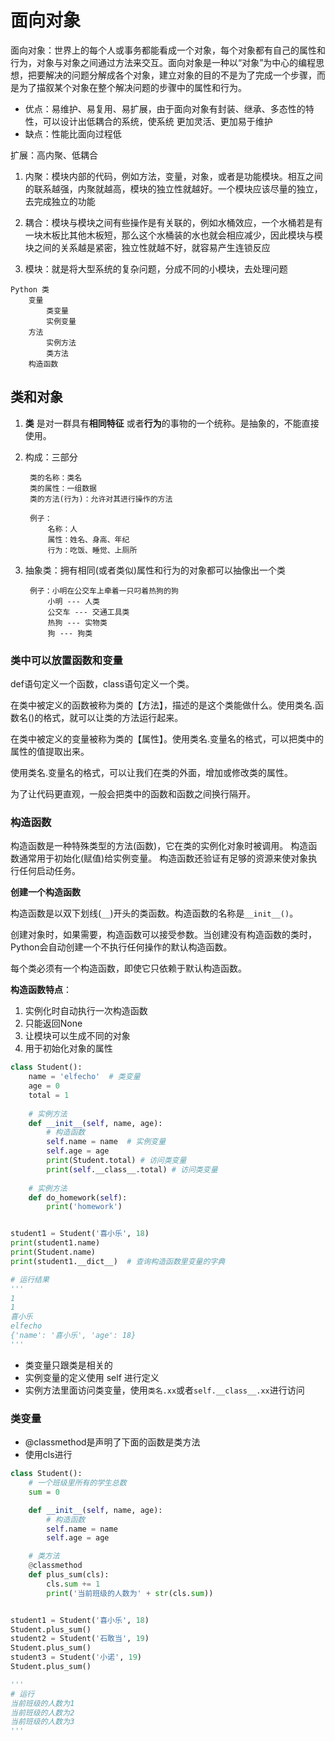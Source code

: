 # 面向对象

面向对象：世界上的每个人或事务都能看成一个对象，每个对象都有自己的属性和行为，对象与对象之间通过方法来交互。面向对象是一种以“对象”为中心的编程思想，把要解决的问题分解成各个对象，建立对象的目的不是为了完成一个步骤，而是为了描叙某个对象在整个解决问题的步骤中的属性和行为。

- 优点：易维护、易复用、易扩展，由于面向对象有封装、继承、多态性的特性，可以设计出低耦合的系统，使系统 更加灵活、更加易于维护
- 缺点：性能比面向过程低

扩展：高内聚、低耦合

1. 内聚：模块内部的代码，例如方法，变量，对象，或者是功能模块。相互之间的联系越强，内聚就越高，模块的独立性就越好。一个模块应该尽量的独立，去完成独立的功能

2. 耦合：模块与模块之间有些操作是有关联的，例如水桶效应，一个水桶若是有一块木板比其他木板短，那么这个水桶装的水也就会相应减少，因此模块与模块之间的关系越是紧密，独立性就越不好，就容易产生连锁反应

3. 模块：就是将大型系统的复杂问题，分成不同的小模块，去处理问题

```mindmap
Python 类
	变量
		类变量
		实例变量
	方法
		实例方法
		类方法
	构造函数
```

## 类和对象

1. **类** 是对一群具有**相同特征** 或者**行为**的事物的一个统称。是抽象的，不能直接使用。

2. 构成：三部分
		
		类的名称：类名  
		类的属性：一组数据  
		类的方法(行为)：允许对其进行操作的方法

		例子：
			名称：人  
			属性：姓名、身高、年纪  
			行为：吃饭、睡觉、上厕所

3. 抽象类：拥有相同(或者类似)属性和行为的对象都可以抽像出一个类

		例子：小明在公交车上牵着一只叼着热狗的狗
			小明 --- 人类  
			公交车 --- 交通工具类  
			热狗 --- 实物类  
			狗 --- 狗类

### 类中可以放置函数和变量

def语句定义一个函数，class语句定义一个类。

在类中被定义的函数被称为类的【方法】，描述的是这个类能做什么。使用类名.函数名()的格式，就可以让类的方法运行起来。

在类中被定义的变量被称为类的【属性】。使用类名.变量名的格式，可以把类中的属性的值提取出来。

使用类名.变量名的格式，可以让我们在类的外面，增加或修改类的属性。

为了让代码更直观，一般会把类中的函数和函数之间换行隔开。


### 构造函数

构造函数是一种特殊类型的方法(函数)，它在类的实例化对象时被调用。 构造函数通常用于初始化(赋值)给实例变量。 构造函数还验证有足够的资源来使对象执行任何启动任务。 

**创建一个构造函数**

构造函数是以双下划线(`__`)开头的类函数。构造函数的名称是`__init__()`。

创建对象时，如果需要，构造函数可以接受参数。当创建没有构造函数的类时，Python会自动创建一个不执行任何操作的默认构造函数。

每个类必须有一个构造函数，即使它只依赖于默认构造函数。


**构造函数特点**：
1. 实例化时自动执行一次构造函数
2. 只能返回None
3. 让模块可以生成不同的对象
4. 用于初始化对象的属性

```python
class Student():
    name = 'elfecho'  # 类变量
    age = 0
    total = 1
	
	# 实例方法
    def __init__(self, name, age):
        # 构造函数
        self.name = name  # 实例变量
        self.age = age
        print(Student.total) # 访问类变量
        print(self.__class__.total) # 访问类变量
        
	# 实例方法
    def do_homework(self):
        print('homework')


student1 = Student('喜小乐', 18)
print(student1.name)
print(Student.name)
print(student1.__dict__)  # 查询构造函数里变量的字典

# 运行结果
'''
1
1
喜小乐
elfecho
{'name': '喜小乐', 'age': 18}
'''
```

- 类变量只跟类是相关的
- 实例变量的定义使用 self 进行定义
- 实例方法里面访问类变量，使用`类名.xx`或者`self.__class__.xx`进行访问


### 类变量

- @classmethod是声明了下面的函数是类方法
- 使用cls进行

```python
class Student():
    # 一个班级里所有的学生总数
    sum = 0

    def __init__(self, name, age):
        # 构造函数
        self.name = name
        self.age = age

    # 类方法
    @classmethod
    def plus_sum(cls):
        cls.sum += 1
        print('当前班级的人数为' + str(cls.sum))


student1 = Student('喜小乐', 18)
Student.plus_sum()
student2 = Student('石敢当', 19)
Student.plus_sum()
student3 = Student('小诺', 19)
Student.plus_sum()

'''
# 运行
当前班级的人数为1
当前班级的人数为2
当前班级的人数为3
'''
```